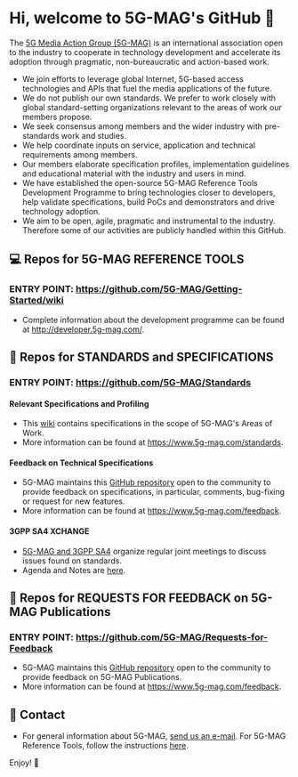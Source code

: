 # Hi, welcome to 5G-MAG's GitHub 👋

The [5G Media Action Group (5G-MAG)](https://www.5g-mag.com) is an international association open to the industry to cooperate in technology development and accelerate its adoption through pragmatic, non-bureaucratic and action-based work.
- We join efforts to leverage global Internet, 5G-based access technologies and APIs that fuel the media applications of the future.
- We do not publish our own standards. We prefer to work closely with global standard-setting organizations relevant to the areas of work our members propose.
- We seek consensus among members and the wider industry with pre-standards work and studies.
- We help coordinate inputs on service, application and technical requirements among members.
- Our members elaborate specification profiles, implementation guidelines and educational material with the industry and users in mind.
- We have established the open-source 5G-MAG Reference Tools Development Programme to bring technologies closer to developers, help validate specifications, build PoCs and demonstrators and drive technology adoption.
- We aim to be open, agile, pragmatic and instrumental to the industry. Therefore some of our activities are publicly handled within this GitHub.

## 💻 Repos for 5G-MAG REFERENCE TOOLS
### ENTRY POINT: https://github.com/5G-MAG/Getting-Started/wiki
- Complete information about the development programme can be found at http://developer.5g-mag.com/.

## 🔧 Repos for STANDARDS and SPECIFICATIONS
### ENTRY POINT: https://github.com/5G-MAG/Standards
#### Relevant Specifications and Profiling
- This [wiki](https://github.com/5G-MAG/Standards/wiki) contains specifications in the scope of 5G-MAG's Areas of Work.
- More information can be found at https://www.5g-mag.com/standards.

#### Feedback on Technical Specifications
- 5G-MAG maintains this [GitHub repository](https://github.com/5G-MAG/Standards#feedback-on-technical-specifications) open to the community to provide feedback on specifications, in particular, comments, bug-fixing or request for new features.
- More information can be found at https://www.5g-mag.com/feedback.

#### 3GPP SA4 XCHANGE
- [5G-MAG and 3GPP SA4](https://www.5g-mag.com/post/5g-mag-xchange-with-3gpp-sa4) organize regular joint meetings to discuss issues found on standards.
- Agenda and Notes are [here](https://github.com/5G-MAG/Standards/wiki/3GPP-SA4-XCHANGE---Notes).

## 📢 Repos for REQUESTS FOR FEEDBACK on 5G-MAG Publications 
### ENTRY POINT: https://github.com/5G-MAG/Requests-for-Feedback
- 5G-MAG maintains this [GitHub repository](https://github.com/5G-MAG/Requests-for-Feedback) open to the community to provide feedback on 5G-MAG Publications.
- More information can be found at https://www.5g-mag.com/feedback.

## 📧 Contact
- For general information about 5G-MAG, [send us an e-mail](mailto:info@5g-mag.com). For 5G-MAG Reference Tools, follow the instructions [here](https://www.5g-mag.com/community).

Enjoy! 💪
